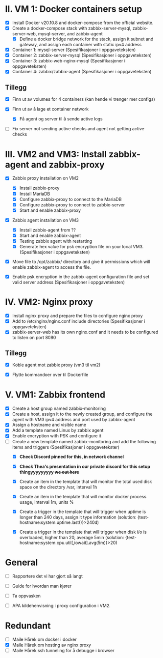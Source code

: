 # II. VM 1: Docker containers setup
- [x] Install Docker v20.10.8 and docker-compose from the official website. 
- [x] Create a docker-compose stack with zabbix-server-mysql, zabbix-server-web, mysql-server, and zabbix-agent
  - [x] Define a docker bridge network for the stack, assign it subnet and gateway, and assign each container with static ipv4 address
- [x] Container 1: mysql-server (Spesifikasjoner i oppgaveteksten)
- [x] Container 2: zabbix-server-mysql (Spesifikasjoner i oppgaveteksten)
- [x] Container 3: zabbix-web-nginx-mysql (Spesifikasjoner i oppgaveteksten)
- [x] Container 4: zabbix/zabbix-agent (Spesifikasjoner i oppgaveteksten)

## Tillegg
- [x] Finn ut av volumes for 4 containers  (kan hende vi trenger mer configs)
- [x] Finn ut av å lage et container network
  - [x] Få agent og server til å sende active logs
- [ ] Fix server not sending active checks and agent not getting active checks


# III. VM2 and VM3: Install zabbix-agent and zabbix-proxy 
- [x] Zabbix proxy installation on VM2
  - [x] Install zabbix-proxy 
  - [x] Install MariaDB
  - [x] Configure zabbix-proxy to connect to the MariaDB
  - [x] Configure zabbix-proxy to connect to zabbix-server
  - [x] Start and enable zabbix-proxy
- [x] Zabbix agent installation on VM3
  - [x] Install zabbix-agent from ??
  - [x] Start and enable zabbix-agent
  - [x] Testing zabbix agent with restarting 
  - [x] Generate hex value for psk encryption file on your local VM3. (Spesifikasjoner i oppgaveteksten)
 - [x] Move file to /opt/zabbix/ directory and give it permissions which will enable zabbix-agent to access the file. 
 - [x] Enable psk encryption in the zabbix-agent configuration file and set valid server address (Spesifikasjoner i oppgaveteksten) 



# IV. VM2: Nginx proxy  
- [x] Install nginx proxy and prepare the files to configure nginx proxy
- [x] Add to /etc/nginx/nginx.conf include directories (Spesifikasjoner i oppgaveteksten)
- [x] zabbix-server-web has its own nginx.conf and it needs to be configured to listen on port 8080

## Tillegg
- [x] Koble agent mot zabbix proxy (vm3 til vm2)
- [x] Flytte kommandoer over til Dockerfile


# V. VM1: Zabbix frontend
- [x] Create a host group named zabbix-monitoring
- [x] Create a host, assign it to the newly created group, and configure the agent with VM3 ipv4 address and port used by zabbix-agent
- [x] Assign a hostname and visible name
- [x] Add a template named Linux by zabbix agent
- [x] Enable encryption with PSK and configure it
- [ ] Create a new template named zabbix-monitoring and add the following items and triggers (Spesifikasjoner i oppgavetekster)
  - [x] **Check Discord pinned for this, in network channel**
  - [x] **Check Thea's presentation in our private discord for this setup thingyyyyyyyyy ~~we out here~~**
  - [x] Create an item in the template that will monitor the total used disk space on the directory /var, interval 1h
  - [x] Create an item in the template that will monitor docker process usage, interval 1m, units %
  - [x] Create a trigger in the template that will trigger when uptime is longer than 240 days, assign it type information (solution:  {test-hostname:system.uptime.last()}>240d)
  - [x] Create a trigger in the template that will trigger when disk i/o is overloaded, higher than 20, average 5min (solution: {test-hostname:system.cpu.util[,iowait].avg(5m)}>20)


# General
- [ ] Rapportere det vi har gjort så langt
- [ ] Guide for hvordan man kjører
- [ ] Ta oppvasken
- [ ] APA kildehenvisning i proxy configuration i VM2.


# Redundant
- [ ] Maile Hårek om docker i docker
- [x] Maile Hårek om hosting av nginx proxy
- [ ] Maile Hårek ssh tunneling for å debugge i browser